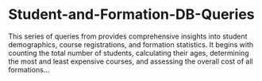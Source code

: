 # Student-and-Formation-DB-Queries
This series of queries from provides comprehensive insights into student demographics, course registrations, and formation statistics. It begins with counting the total number of students, calculating their ages, determining the most and least expensive courses, and assessing the overall cost of all formations...
